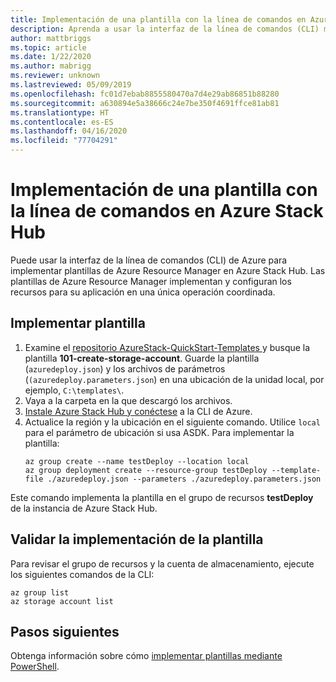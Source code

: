 ```yaml
---
title: Implementación de una plantilla con la línea de comandos en Azure Stack Hub
description: Aprenda a usar la interfaz de la línea de comandos (CLI) multiplataforma de Azure para implementar plantillas en Azure Stack Hub.
author: mattbriggs
ms.topic: article
ms.date: 1/22/2020
ms.author: mabrigg
ms.reviewer: unknown
ms.lastreviewed: 05/09/2019
ms.openlocfilehash: fc01d7ebab8855580470a7d4e29ab86851b88280
ms.sourcegitcommit: a630894e5a38666c24e7be350f4691ffce81ab81
ms.translationtype: HT
ms.contentlocale: es-ES
ms.lasthandoff: 04/16/2020
ms.locfileid: "77704291"
---
```

# <a name="deploy-a-template-with-the-command-line-in-azure-stack-hub"></a>Implementación de una plantilla con la línea de comandos en Azure Stack Hub

Puede usar la interfaz de la línea de comandos (CLI) de Azure para implementar plantillas de Azure Resource Manager en Azure Stack Hub. Las plantillas de Azure Resource Manager implementan y configuran los recursos para su aplicación en una única operación coordinada.

## <a name="deploy-template"></a>Implementar plantilla

1. Examine el [repositorio AzureStack-QuickStart-Templates ](https://aka.ms/AzureStackGitHub) y busque la plantilla **101-create-storage-account**. Guarde la plantilla (`azuredeploy.json`) y los archivos de parámetros (`(azuredeploy.parameters.json`) en una ubicación de la unidad local, por ejemplo, `C:\templates\`.
2. Vaya a la carpeta en la que descargó los archivos. 
3. [Instale Azure Stack Hub y conéctese](azure-stack-version-profiles-azurecli2.md) a la CLI de Azure.
4. Actualice la región y la ubicación en el siguiente comando. Utilice `local` para el parámetro de ubicación si usa ASDK. Para implementar la plantilla:
    ```azurecli
    az group create --name testDeploy --location local
    az group deployment create --resource-group testDeploy --template-file ./azuredeploy.json --parameters ./azuredeploy.parameters.json
    ```

Este comando implementa la plantilla en el grupo de recursos **testDeploy** de la instancia de Azure Stack Hub.

## <a name="validate-template-deployment"></a>Validar la implementación de la plantilla

Para revisar el grupo de recursos y la cuenta de almacenamiento, ejecute los siguientes comandos de la CLI:

```azurecli
az group list
az storage account list
```

## <a name="next-steps"></a>Pasos siguientes

Obtenga información sobre cómo [implementar plantillas mediante PowerShell](azure-stack-deploy-template-powershell.md).
